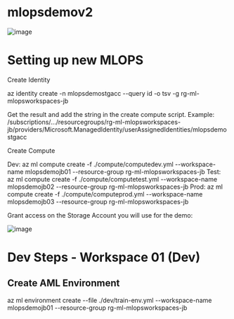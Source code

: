 # mlopsdemov2

![image](https://user-images.githubusercontent.com/31459994/189961497-b7516d79-594c-4f92-9234-0770f9586860.png)

# Setting up new MLOPS

Create Identity

az identity create  -n mlopsdemostgacc --query id -o tsv -g rg-ml-mlopsworkspaces-jb

Get the result and add the string in the create compute script.
Example: /subscriptions/.../resourcegroups/rg-ml-mlopsworkspaces-jb/providers/Microsoft.ManagedIdentity/userAssignedIdentities/mlopsdemostgacc

Create Compute

Dev: az ml compute create -f ./compute/computedev.yml --workspace-name mlopsdemojb01 --resource-group rg-ml-mlopsworkspaces-jb
Test: az ml compute create -f ./compute/computetest.yml --workspace-name mlopsdemojb02 --resource-group rg-ml-mlopsworkspaces-jb
Prod: az ml compute create -f ./compute/computeprod.yml --workspace-name mlopsdemojb03 --resource-group rg-ml-mlopsworkspaces-jb

Grant access on the Storage Account you will use for the demo:

![image](https://user-images.githubusercontent.com/31459994/189962665-1ca157b1-fc19-4c5f-a6c1-1658c5750e95.png)

# Dev Steps - Workspace 01 (Dev)

## Create AML Environment

az ml environment create --file ./dev/train-env.yml --workspace-name mlopsdemojb01 --resource-group rg-ml-mlopsworkspaces-jb
